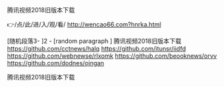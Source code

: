 
腾讯视频2018旧版本下载




👉/点/此/进/入/观/看/ http://wencao66.com?hnrka.html




[随机段落3-
]2 - [random paragraph
]
腾讯视频2018旧版本下载 https://github.com/cctnews/halq
https://github.com/itunsr/iidfd
https://github.com/webnewse/rlxomk
https://github.com/beooknews/orvv
https://github.com/dodnes/ojngan





腾讯视频2018旧版本下载
